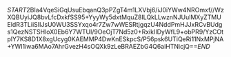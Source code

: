 $START$2BIa4VqeSiGqUsuEbqanQ3pPZgT4m1LXVbj6/iJ0iYWw4NROmxf//WzXQBUyiJQ8bvLfcDxkfSS95+YyyWy5dxtMquZ8ILQkLLwznNJUulMXyZTMUEldR3TLiiSIIJsU0WU3SSYxqo4r7Zw7wWESRtjgqzU4NddPmHJJxRCvBUdgs1QezNSTSHloX0Eb6Y7WTUl/9OeOjT7Nd5z0+RxikIIDyWfL9+obPR9/YzCOtplY7KS8D1X8xgUcyg0KAEMMP4DwKnESkpcS/P56psk6UTiQeRi11NxMPjNA+YWI1iwa6MAo7AhrGvezH4sOQXk9zLeBRAEZbG4Q6aiHTNicjQ==$END$